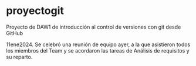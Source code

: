 # proyectogit
Proyecto de DAW1 de introducción al control de versiones con git desde GitHub

11ene2024. Se celebró una reunión de equipo ayer, a la que asistieron todos los miembros del Team y se acordaron las tareas de Análisis de requisitos y su reparto.
